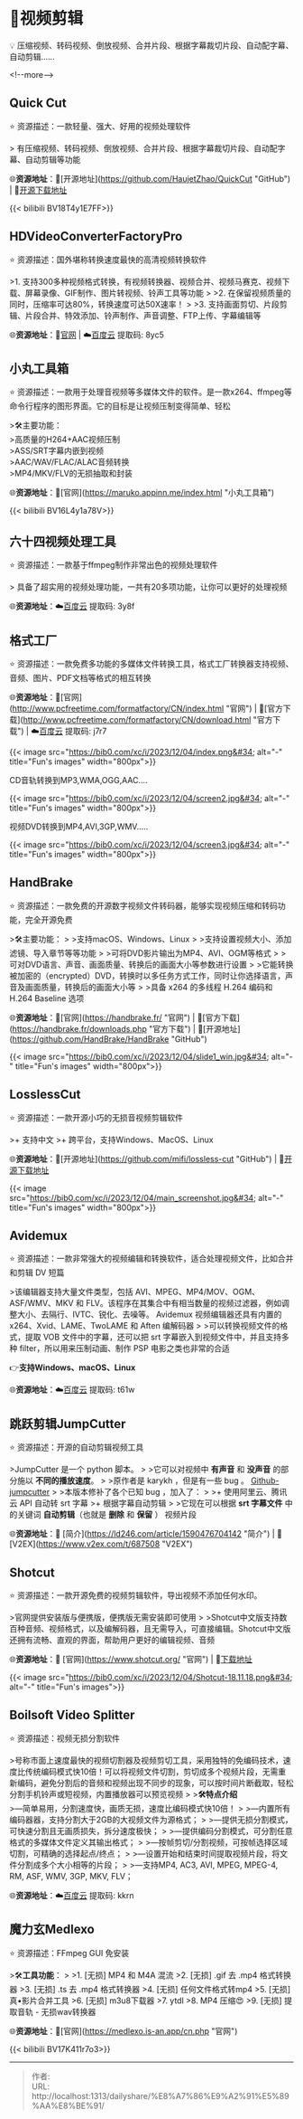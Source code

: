 # 🎥视频剪辑


💡 压缩视频、转码视频、倒放视频、合并片段、根据字幕裁切片段、自动配字幕、自动剪辑……

&lt;!--more--&gt;

## Quick Cut

⭐️  资源描述：一款轻量、强大、好用的视频处理软件

&gt; 有压缩视频、转码视频、倒放视频、合并片段、根据字幕裁切片段、自动配字幕、自动剪辑等功能

🌐**资源地址**：🧩[开源地址](https://github.com/HaujetZhao/QuickCut &#34;GitHub&#34;)  | 🔽[开源下载地址](https://github.com/HaujetZhao/QuickCut/releases)

{{&lt; bilibili BV18T4y1E7FF&gt;}}

## HDVideoConverterFactoryPro

⭐️  资源描述：国外堪称转换速度最快的高清视频转换软件

&gt;1.  支持300多种视频格式转换，有视频转换器、视频合并、视频马赛克、视频下载、屏幕录像、GIF制作、图片转视频、铃声工具等功能
&gt;
&gt;2.  在保留视频质量的同时，压缩率可达80%，转换速度可达50X速率！
&gt;
&gt;3.  支持画面剪切、片段剪辑、片段合并、特效添加、铃声制作、声音调整、FTP上传、字幕编辑等

🌐**资源地址**：🔗[官网](https://www.videoconverterfactory.com/) | ☁️[百度云](https://pan.baidu.com/s/1ckfamAupbxyq-2GMfj5KSQ?pwd=8yc5) 提取码: 8yc5 

## 小丸工具箱

⭐️  资源描述：一款用于处理音视频等多媒体文件的软件。是一款x264、ffmpeg等命令行程序的图形界面。它的目标是让视频压制变得简单、轻松

&gt;🛠主要功能：  
&gt;高质量的H264&#43;AAC视频压制  
&gt;ASS/SRT字幕内嵌到视频  
&gt;AAC/WAV/FLAC/ALAC音频转换  
&gt;MP4/MKV/FLV的无损抽取和封装

🌐**资源地址**：🔗[官网](https://maruko.appinn.me/index.html &#34;小丸工具箱&#34;) 

{{&lt; bilibili BV16L4y1a78V&gt;}}

## 六十四视频处理工具

⭐️  资源描述：一款基于ffmpeg制作非常出色的视频处理软件

&gt; 具备了超实用的视频处理功能，一共有20多项功能，让你可以更好的处理视频

🌐**资源地址**：☁️[百度云](https://pan.baidu.com/s/1Z5rZEg43IxhbPNuD5UlS9w?pwd=3y8f) 提取码: 3y8f 

## 格式工厂

⭐️  资源描述：一款免费多功能的多媒体文件转换工具，格式工厂转换器支持视频、音频、图片、PDF文档等格式的相互转换

🌐**资源地址**：🔗[官网](http://www.pcfreetime.com/formatfactory/CN/index.html &#34;官网&#34;) | 🔽[官方下载](http://www.pcfreetime.com/formatfactory/CN/download.html &#34;官方下载&#34;) | ☁️[百度云](https://pan.baidu.com/s/1PI9Sf2NMtRiydHd4nCWNcw?pwd=j7r7) 提取码: j7r7 

{{&lt; image src=&#34;https://bib0.com/xc/i/2023/12/04/index.png&#34; alt=&#34;-&#34; title=&#34;Fun&#39;s images&#34; width=&#34;800px&#34;&gt;}}

CD音轨转换到MP3,WMA,OGG,AAC....

{{&lt; image src=&#34;https://bib0.com/xc/i/2023/12/04/screen2.jpg&#34; alt=&#34;-&#34; title=&#34;Fun&#39;s images&#34; width=&#34;800px&#34;&gt;}}

视频DVD转换到MP4,AVI,3GP,WMV.....

{{&lt; image src=&#34;https://bib0.com/xc/i/2023/12/04/screen3.jpg&#34; alt=&#34;-&#34; title=&#34;Fun&#39;s images&#34; width=&#34;800px&#34;&gt;}}

## HandBrake

⭐️  资源描述：一款免费的开源数字视频文件转码器，能够实现视频压缩和转码功能，完全开源免费

&gt;🛠主要功能：
&gt;
&gt;支持macOS、Windows、Linux
&gt;
&gt;支持设置视频大小、添加滤镜、导入章节等等功能
&gt;
&gt;可将DVD影片输出为MP4、AVI、OGM等格式
&gt;
&gt;可对DVD语言、声音、画面质量、转换后的画面大小等参数进行设置
&gt;
&gt;它能转换被加密的（encrypted）DVD，转换时以多任务方式工作，同时让你选择语言，声音及画面质量，转换后的画面大小等
&gt;
&gt;具备 x264 的多线程 H.264 编码和 H.264 Baseline 选项

🌐**资源地址**：🔗[官网](https://handbrake.fr/ &#34;官网&#34;) | 🔽[官方下载](https://handbrake.fr/downloads.php &#34;官方下载&#34;) | 🧩[开源地址](https://github.com/HandBrake/HandBrake &#34;GitHub&#34;)

{{&lt; image src=&#34;https://bib0.com/xc/i/2023/12/04/slide1_win.jpg&#34; alt=&#34;-&#34; title=&#34;Fun&#39;s images&#34; width=&#34;800px&#34;&gt;}}

## LosslessCut

⭐️  资源描述：一款开源小巧的无损音视频剪辑软件

&gt;&#43;   支持中文
&gt;&#43;   跨平台，支持Windows、MacOS、Linux

🌐**资源地址**：🧩[开源地址](https://github.com/mifi/lossless-cut &#34;GitHub&#34;) | 🔽[开源下载地址](https://github.com/mifi/lossless-cut/releases)

{{&lt; image src=&#34;https://bib0.com/xc/i/2023/12/04/main_screenshot.jpg&#34; alt=&#34;-&#34; title=&#34;Fun&#39;s images&#34;  width=&#34;800px&#34;&gt;}}

## Avidemux

⭐️  资源描述：一款非常强大的视频编辑和转换软件，适合处理视频文件，比如合并和剪辑 DV 短篇

&gt;该编辑器支持大量文件类型，包括 AVI、MPEG、MP4/MOV、OGM、ASF/WMV、MKV 和 FLV。该程序在其集合中有相当数量的视频过滤器，例如调整大小、去隔行、IVTC、锐化、去噪等。 Avidemux 视频编辑器还具有内置的 x264、Xvid、LAME、TwoLAME 和 Aften 编解码器
&gt;
&gt;可以转换视频文件的格式，提取 VOB 文件中的字幕，还可以把 srt 字幕嵌入到视频文件中，并且支持多种 filter，所以用来压制动画、制作 PSP 电影之类也非常的合适

👉**支持Windows、macOS、Linux**

🌐**资源地址**：☁️[百度云](https://pan.baidu.com/s/1OXn_LbzqcIAAAFmK0msCxw?pwd=t61w) 提取码: t61w 

## 跳跃剪辑JumpCutter

⭐️  资源描述：开源的自动剪辑视频工具

&gt;JumpCutter 是一个 python 脚本。
&gt;
&gt;它可以对视频中 **有声音** 和 **没声音** 的部分施以 **不同的播放速度**。
&gt;
&gt;原作者是 karykh ，但是有一些 bug 。 [Github-jumpcutter](https://github.com/carykh/jumpcutter)
&gt;
&gt;本版本修补了各个已知 bug ，加入了：
&gt;
&gt;&#43;   使用阿里云、腾讯云 API 自动转 srt 字幕
&gt;&#43;   根据字幕自动剪辑
&gt;
&gt;它现在可以根据 **srt 字幕文件** 中的关键词 **自动剪辑**（也就是 **删除** 和 **保留** ） 视频片段

🌐**资源地址**：📃 [简介](https://ld246.com/article/1590476704142 &#34;简介&#34;) | 📃 [V2EX](https://www.v2ex.com/t/687508 &#34;V2EX&#34;)

## Shotcut

⭐️  资源描述：一款开源免费的视频剪辑软件，导出视频不添加任何水印。

&gt;官网提供安装版与便携版，便携版无需安装即可使用
&gt;
&gt;Shotcut中文版支持数百种音频、视频格式，以及编解码器，且无需导入，可直接编辑。Shotcut中文版还拥有流畅、直观的界面，帮助用户更好的编辑视频、音频

🌐**资源地址**：🔗 [官网](https://www.shotcut.org/ &#34;官网&#34;) | 🔽[下载地址](https://www.shotcut.org/download/)

{{&lt; image src=&#34;https://bib0.com/xc/i/2023/12/04/Shotcut-18.11.18.png&#34; alt=&#34;-&#34; title=&#34;Fun&#39;s images&#34;&gt;}}

## Boilsoft Video Splitter

⭐️  资源描述：视频无损分割软件

&gt;号称市面上速度最快的视频切割器及视频剪切工具，采用独特的免编码技术，速度比传统编码模式快10倍！可以将视频文件切割，剪切成多个视频片段，无需重新编码，避免分割后的音频和视频出现不同步的现象，可以按时间片断截取，轻松分割手机铃声或短视频，内置播放器可以预览视频
&gt;
&gt;**🛠特点介绍**  
&gt;—简单易用，分割速度快，画质无损，速度比编码模式快10倍！
&gt;
&gt;—内置所有编码器器，支持分割大于2GB的大视频文件为源格式；
&gt;
&gt;—提供无损分割模式，可快速分割且无画质损失，拆分速度极快；
&gt;
&gt;—提供编码分割模式，可分割任意格式的多媒体文件定义其输出格式；
&gt;
&gt;—按帧剪切/分割视频，可按帧选择区域切割，可精确的选择起点/终点；
&gt;
&gt;—设置开始和结束时间提取视频片段，将文件分割成多个大小相等的片段；
&gt;
&gt;—支持MP4, AC3, AVI, MPEG, MPEG-4, RM, ASF, WMV, 3GP, MKV, FLV；

🌐**资源地址**：☁️[百度云](https://pan.baidu.com/s/14aeCzD1Mw4Nv7fmVr0a4eA?pwd=kkrn) 提取码: kkrn 

## 魔力玄Medlexo

⭐️  资源描述：FFmpeg GUI 免安装

&gt;🛠**工具功能**：
&gt;
&gt;1.  \[无损\] MP4 和 M4A 混流
&gt;2.  \[无损\] .gif 去 .mp4 格式转换器
&gt;3.  \[无损\] .ts 去 .mp4 格式转换器
&gt;4.  \[无损\] 任何文件格式转mp4
&gt;5.  \[无损\] 真•影片合并工具
&gt;6.  \[无损\] m3u8下载器
&gt;7.  ytdl
&gt;8.  MP4 压缩😍
&gt;9.  \[无损\] 提取音轨 - 无损wav转换器

🌐**资源地址**：🔗[官网](https://medlexo.is-an.app/cn.php &#34;官网&#34;)

{{&lt; bilibili BV17K411r7o3&gt;}}


---

> 作者:   
> URL: http://localhost:1313/dailyshare/%E8%A7%86%E9%A2%91%E5%89%AA%E8%BE%91/  

